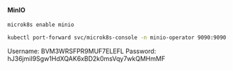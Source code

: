 #### MinIO

``` bash
microk8s enable minio
```

``` bash
kubectl port-forward svc/microk8s-console -n minio-operator 9090:9090
```

  Username: BVM3WRSFPR9MUF7ELEFL 
  Password: hJ36jmiI9Sgw1HdXQAK6xBD2k0msVqy7wkQMHmMF 